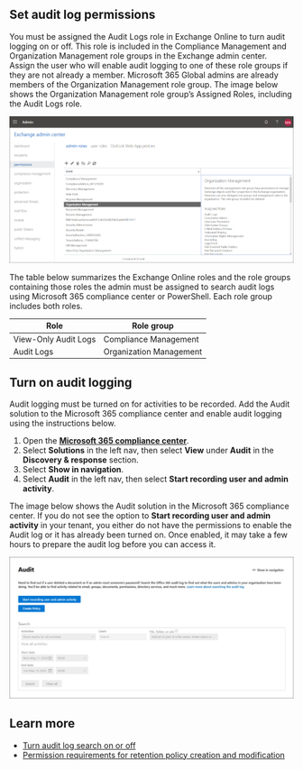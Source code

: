 ## Set audit log permissions
You must be assigned the Audit Logs role in Exchange Online to turn audit logging on or off. This role is included in the Compliance Management and Organization Management role groups in the Exchange admin center. Assign the user who will enable audit logging to one of these role groups if they are not already a member. Microsoft 365 Global admins are already members of the Organization Management role group. The image below shows the Organization Management role group’s Assigned Roles, including the Audit Logs role.

 ![Exchange admin center ](../media/exchange-admin-center.png) 

The table below summarizes the Exchange Online roles and the role groups containing those roles the admin must be assigned to search audit logs using Microsoft 365 compliance center or PowerShell. Each role group includes both roles.

|  Role | Role group  | 
|---|---|
| View-Only Audit Logs  |Compliance Management   |
|  Audit Logs |  Organization Management |

## Turn on audit logging 
Audit logging must be turned on for activities to be recorded. Add the Audit solution to the Microsoft 365 compliance center and enable audit logging using the instructions below.
1.	Open the [**Microsoft 365 compliance center**](https://compliance.microsoft.com?azure-portal=true).
1.	Select **Solutions** in the left nav, then select **View** under **Audit** in the **Discovery & response** section.
1.	Select **Show in navigation**.
1.	Select **Audit** in the left nav, then select **Start recording user and admin activity**.

The image below shows the Audit solution in the Microsoft 365 compliance center. If you do not see the option to **Start recording user and admin activity** in your tenant, you either do not have the permissions to enable the Audit log or it has already been turned on. Once enabled, it may take a few hours to prepare the audit log before you can access it.

![Audit solution in the Microsoft 365 compliance center ](../media/audit.png) 

## Learn more
- [Turn audit log search on or off](https://docs.microsoft.com/microsoft-365/compliance/turn-audit-log-search-on-or-off?azure-portal=true)
- [Permission requirements for retention policy creation and modification](https://docs.microsoft.com/microsoft-365/compliance/audit-log-retention-policies%23before-you-begin?azure-portal=true)
